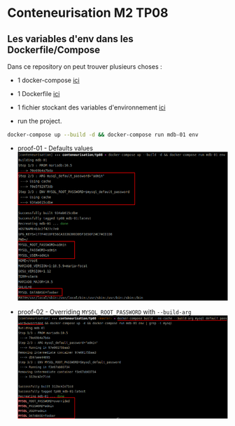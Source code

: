 # Conteneurisation M2 TP08

## Les variables d'env dans les Dockerfile/Compose

Dans ce repository on peut trouver plusieurs choses : 
- 1 docker-compose [ici](docker-compose.yaml)
* 1 Dockerfile [ici](Dockerfile)
* 1 fichier stockant des variables d'environnement [ici](.env)

* run the project.
```bash
docker-compose up --build -d && docker-compose run mdb-01 env
```

* proof-01 - Defaults values
![proof](commands.png)

* proof-02 - Overriding `MYSQL_ROOT_PASSWORD` with `--build-arg`
![proof](commands2.png)
